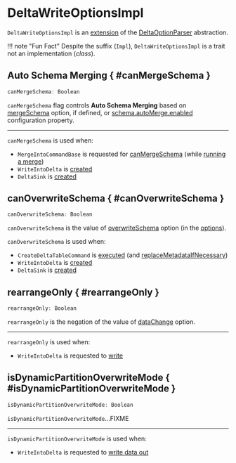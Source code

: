# DeltaWriteOptionsImpl

`DeltaWriteOptionsImpl` is an [extension](#contract) of the [DeltaOptionParser](DeltaOptionParser.md) abstraction.

!!! note "Fun Fact"
    Despite the suffix (`Impl`), `DeltaWriteOptionsImpl` is a trait not an implementation (_class_).

## Auto Schema Merging { #canMergeSchema }

```scala
canMergeSchema: Boolean
```

`canMergeSchema` flag controls **Auto Schema Merging** based on [mergeSchema](options.md#MERGE_SCHEMA_OPTION) option, if defined, or [schema.autoMerge.enabled](../configuration-properties/index.md#DELTA_SCHEMA_AUTO_MIGRATE) configuration property.

---

`canMergeSchema` is used when:

* `MergeIntoCommandBase` is requested for [canMergeSchema](../commands/merge/MergeIntoCommandBase.md#canMergeSchema) (while [running a merge](../commands/merge/MergeIntoCommand.md#runMerge))
* `WriteIntoDelta` is [created](../commands/WriteIntoDelta.md#canMergeSchema)
* `DeltaSink` is [created](DeltaSink.md#canMergeSchema)

## canOverwriteSchema { #canOverwriteSchema }

```scala
canOverwriteSchema: Boolean
```

`canOverwriteSchema` is the value of [overwriteSchema](options.md#OVERWRITE_SCHEMA_OPTION) option (in the [options](DeltaOptionParser.md#options)).

`canOverwriteSchema` is used when:

* `CreateDeltaTableCommand` is [executed](../commands/CreateDeltaTableCommand.md) (and [replaceMetadataIfNecessary](../commands/CreateDeltaTableCommand.md#replaceMetadataIfNecessary))
* `WriteIntoDelta` is [created](../commands/WriteIntoDelta.md#canOverwriteSchema)
* `DeltaSink` is [created](DeltaSink.md#canOverwriteSchema)

## rearrangeOnly { #rearrangeOnly }

```scala
rearrangeOnly: Boolean
```

`rearrangeOnly` is the negation of the value of [dataChange](options.md#DATA_CHANGE_OPTION) option.

---

`rearrangeOnly` is used when:

* `WriteIntoDelta` is requested to [write](../commands/WriteIntoDelta.md#write)

## isDynamicPartitionOverwriteMode { #isDynamicPartitionOverwriteMode }

```scala
isDynamicPartitionOverwriteMode: Boolean
```

`isDynamicPartitionOverwriteMode`...FIXME

---

`isDynamicPartitionOverwriteMode` is used when:

* `WriteIntoDelta` is requested to [write data out](../commands/WriteIntoDelta.md#write)
